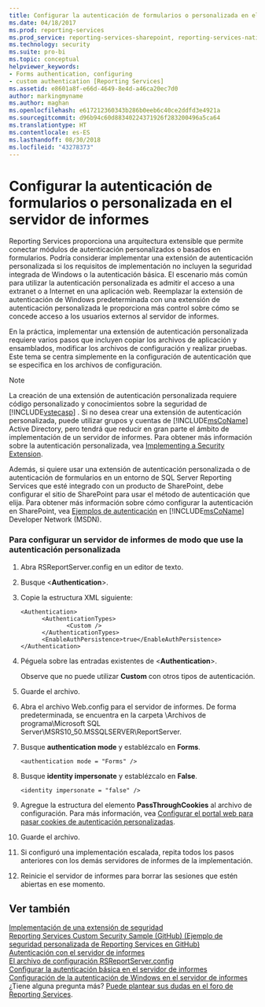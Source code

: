 ```yaml
---
title: Configurar la autenticación de formularios o personalizada en el servidor de informes | Microsoft Docs
ms.date: 04/18/2017
ms.prod: reporting-services
ms.prod_service: reporting-services-sharepoint, reporting-services-native
ms.technology: security
ms.suite: pro-bi
ms.topic: conceptual
helpviewer_keywords:
- Forms authentication, configuring
- custom authentication [Reporting Services]
ms.assetid: e8601a8f-e66d-4649-8e4d-a46ca20ec7d0
author: markingmyname
ms.author: maghan
ms.openlocfilehash: e617212360343b286b0eeb6c40ce2ddfd3e4921a
ms.sourcegitcommit: d96b94c60d88340224371926f283200496a5ca64
ms.translationtype: HT
ms.contentlocale: es-ES
ms.lasthandoff: 08/30/2018
ms.locfileid: "43278373"
---
```

# <a name="configure-custom-or-forms-authentication-on-the-report-server"></a>Configurar la autenticación de formularios o personalizada en el servidor de informes

Reporting Services proporciona una arquitectura extensible que permite conectar módulos de autenticación personalizados o basados en formularios. Podría considerar implementar una extensión de autenticación personalizada si los requisitos de implementación no incluyen la seguridad integrada de Windows o la autenticación básica. El escenario más común para utilizar la autenticación personalizada es admitir el acceso a una extranet o a Internet en una aplicación web. Reemplazar la extensión de autenticación de Windows predeterminada con una extensión de autenticación personalizada le proporciona más control sobre cómo se concede acceso a los usuarios externos al servidor de informes.  

En la práctica, implementar una extensión de autenticación personalizada requiere varios pasos que incluyen copiar los archivos de aplicación y ensamblados, modificar los archivos de configuración y realizar pruebas. Este tema se centra simplemente en la configuración de autenticación que se especifica en los archivos de configuración.  

> [!NOTE]
>  La creación de una extensión de autenticación personalizada requiere código personalizado y conocimientos sobre la seguridad de [!INCLUDE[vstecasp](../../includes/vstecasp-md.md)] . Si no desea crear una extensión de autenticación personalizada, puede utilizar grupos y cuentas de [!INCLUDE[msCoName](../../includes/msconame-md.md)] Active Directory, pero tendrá que reducir en gran parte el ámbito de implementación de un servidor de informes. Para obtener más información sobre la autenticación personalizada, vea [Implementing a Security Extension](../../reporting-services/extensions/security-extension/implementing-a-security-extension.md).

Además, si quiere usar una extensión de autenticación personalizada o de autenticación de formularios en un entorno de SQL Server Reporting Services que esté integrado con un producto de SharePoint, debe configurar el sitio de SharePoint para usar el método de autenticación que elija. Para obtener más información sobre cómo configurar la autenticación en SharePoint, vea [Ejemplos de autenticación](http://go.microsoft.com/fwlink/?LinkId=115575) en [!INCLUDE[msCoName](../../includes/msconame-md.md)] Developer Network (MSDN).



### <a name="to-configure-a-report-server-to-use-custom-authentication"></a>Para configurar un servidor de informes de modo que use la autenticación personalizada

1.  Abra RSReportServer.config en un editor de texto.

2.  Busque \<**Authentication**>.

3.  Copie la estructura XML siguiente:

    ```
    <Authentication>
          <AuthenticationTypes>
                 <Custom />
          </AuthenticationTypes>
          <EnableAuthPersistence>true</EnableAuthPersistence>
    </Authentication>
    ```

4.  Péguela sobre las entradas existentes de \<**Authentication**>.

     Observe que no puede utilizar **Custom** con otros tipos de autenticación.

5.  Guarde el archivo.

6.  Abra el archivo Web.config para el servidor de informes. De forma predeterminada, se encuentra en la carpeta \Archivos de programa\Microsoft SQL Server\MSRS10_50.MSSQLSERVER\ReportServer.

7.  Busque **authentication mode** y establézcalo en **Forms**.

    ```
    <authentication mode = "Forms" />
    ```

8.  Busque **identity impersonate** y establézcalo en **False**.

    ```
    <identity impersonate = "false" />  
    ```
9. Agregue la estructura del elemento **PassThroughCookies** al archivo de configuración. Para más información, vea [Configurar el portal web para pasar cookies de autenticación personalizadas](../../reporting-services/security/configure-the-web-portal-to-pass-custom-authentication-cookies.md).
  
10. Guarde el archivo.  
  
11. Si configuró una implementación escalada, repita todos los pasos anteriores con los demás servidores de informes de la implementación.  
  
12. Reinicie el servidor de informes para borrar las sesiones que estén abiertas en ese momento.  

## <a name="see-also"></a>Ver también

[Implementación de una extensión de seguridad](../../reporting-services/extensions/security-extension/implementing-a-security-extension.md)  
[Reporting Services Custom Security Sample (GitHub) (Ejemplo de seguridad personalizada de Reporting Services en GitHub)](https://github.com/Microsoft/Reporting-Services/tree/master/CustomSecuritySample)  
[Autenticación con el servidor de informes](../../reporting-services/security/authentication-with-the-report-server.md)   
[El archivo de configuración RSReportServer.config](../../reporting-services/report-server/rsreportserver-config-configuration-file.md)   
[Configurar la autenticación básica en el servidor de informes](../../reporting-services/security/configure-basic-authentication-on-the-report-server.md)   
[Configuración de la autenticación de Windows en el servidor de informes](../../reporting-services/security/configure-windows-authentication-on-the-report-server.md)  
¿Tiene alguna pregunta más? [Puede plantear sus dudas en el foro de Reporting Services](http://go.microsoft.com/fwlink/?LinkId=620231).
